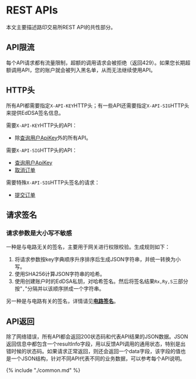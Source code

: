 

# REST APIs

本文主要描述路印交易所REST API的共性部分。



## API限流

每个API请求都有流量限制，超额的调用请求会被拒绝（返回429）。如果您长期超额调用API，您的账户就会被列入黑名单，从而无法继续使用API。

## HTTP头

所有API都需要指定`X-API-KEY`HTTP头；有一些API还需要指定`X-API-SIG`HTTP头来提供EdDSA签名信息。

需要`X-API-KEY`HTTP头的API：

- 除[查询用户ApiKey](./dex_apis/getApiKey.md)外的所有API。

需要`X-API-SIG`HTTP头的API：

- [查询用户ApiKey](./dex_apis/getApiKey.md)
- [取消订单](./dex_apis/cancelOrder.md)

需要特殊`X-API-SIG`HTTP头签名的请求：

- [提交订单](./dex_apis/submitOrder.md)

## 请求签名

### 请求参数是大小写不敏感

一种是与电路无关的签名，主要用于网关进行权限校验。生成规则如下：
1. 将请求参数按key字典顺序升序排序后生成JSON字符串，并统一转换为小写。
2. 使用SHA256计算JSON字符串的哈希。
3. 使用创建账户时的EdDSA私钥，对哈希签名。然后将签名结果`Rx,Ry,S`三部分按"`,`"分隔并以该顺序拼成一个字符串。

另一种是与电路有关的签名，详情请见[**电路签名**](./tutorials/trader.md#OrderSig)。

## API返回

除了网络错误，所有API都会返回200状态码和代表API结果的JSON数据。JSON返回信息中都包含一个resultInfo字段，用以反馈API调用的通用状态，特别是出错时候的状态码。如果请求正常返回，则还会返回一个data字段，该字段的值也是一个JSON结构，针对不同API代表不同的业务数据，可以参考每个API说明。

{% include "./common.md" %}
